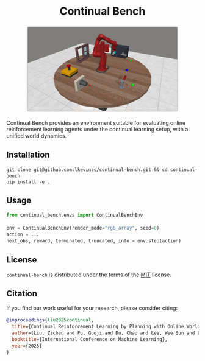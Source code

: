 <div align="center">

# Continual Bench

</div>

<p align="center">
  <img src="./illustration.jpg" width=80%/>
</p>

Continual Bench provides an environment suitable for evaluating online reinforcement learning agents under the continual learning setup, with a unified world dynamics.

## Installation

```console
git clone git@github.com:lkevinzc/continual-bench.git && cd continual-bench
pip install -e .
```

## Usage

```python
from continual_bench.envs import ContinualBenchEnv

env = ContinualBenchEnv(render_mode="rgb_array", seed=0)
action = ...
next_obs, reward, terminated, truncated, info = env.step(action)
```

## License

`continual-bench` is distributed under the terms of the [MIT](https://spdx.org/licenses/MIT.html) license.

## Citation

If you find our work useful for your research, please consider citing:

```bibtex
@inproceedings{liu2025continual,
  title={Continual Reinforcement Learning by Planning with Online World Models},
  author={Liu, Zichen and Fu, Guoji and Du, Chao and Lee, Wee Sun and Lin, Min},
  booktitle={International Conference on Machine Learning},
  year={2025}
}
```
